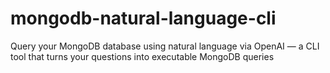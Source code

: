 # mongodb-natural-language-cli
Query your MongoDB database using natural language via OpenAI — a CLI tool that turns your questions into executable MongoDB queries
